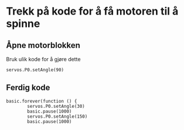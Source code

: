 # Trekk på kode for å få motoren til å spinne

## Åpne motorblokken
Bruk ulik kode for å gjøre dette
```blocks
servos.P0.setAngle(90)
```

## Ferdig kode
```blocks
basic.forever(function () {
        servos.P0.setAngle(30)
        basic.pause(1000)
        servos.P0.setAngle(150)
        basic.pause(1000)
```